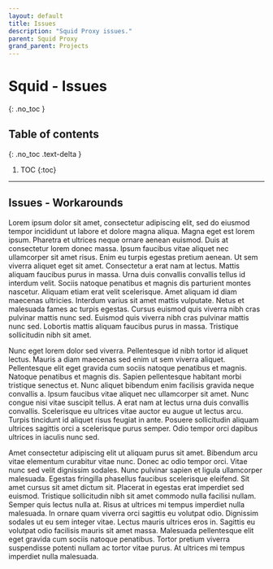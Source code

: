 ```yaml
---
layout: default
title: Issues
description: "Squid Proxy issues."
parent: Squid Proxy
grand_parent: Projects
---
```


# Squid - Issues
{: .no_toc }

## Table of contents
{: .no_toc .text-delta }

1. TOC
{:toc}

---

## Issues - Workarounds

Lorem ipsum dolor sit amet, consectetur adipiscing elit, sed do eiusmod tempor incididunt ut labore et dolore magna aliqua. Magna eget est lorem ipsum. Pharetra et ultrices neque ornare aenean euismod. Duis at consectetur lorem donec massa. Ipsum faucibus vitae aliquet nec ullamcorper sit amet risus. Enim eu turpis egestas pretium aenean. Ut sem viverra aliquet eget sit amet. Consectetur a erat nam at lectus. Mattis aliquam faucibus purus in massa. Urna duis convallis convallis tellus id interdum velit. Sociis natoque penatibus et magnis dis parturient montes nascetur. Aliquam etiam erat velit scelerisque. Amet aliquam id diam maecenas ultricies. Interdum varius sit amet mattis vulputate. Netus et malesuada fames ac turpis egestas. Cursus euismod quis viverra nibh cras pulvinar mattis nunc sed. Euismod quis viverra nibh cras pulvinar mattis nunc sed. Lobortis mattis aliquam faucibus purus in massa. Tristique sollicitudin nibh sit amet.

Nunc eget lorem dolor sed viverra. Pellentesque id nibh tortor id aliquet lectus. Mauris a diam maecenas sed enim ut sem viverra aliquet. Pellentesque elit eget gravida cum sociis natoque penatibus et magnis. Natoque penatibus et magnis dis. Sapien pellentesque habitant morbi tristique senectus et. Nunc aliquet bibendum enim facilisis gravida neque convallis a. Ipsum faucibus vitae aliquet nec ullamcorper sit amet. Nunc congue nisi vitae suscipit tellus. A erat nam at lectus urna duis convallis convallis. Scelerisque eu ultrices vitae auctor eu augue ut lectus arcu. Turpis tincidunt id aliquet risus feugiat in ante. Posuere sollicitudin aliquam ultrices sagittis orci a scelerisque purus semper. Odio tempor orci dapibus ultrices in iaculis nunc sed.

Amet consectetur adipiscing elit ut aliquam purus sit amet. Bibendum arcu vitae elementum curabitur vitae nunc. Donec ac odio tempor orci. Vitae nunc sed velit dignissim sodales. Nunc pulvinar sapien et ligula ullamcorper malesuada. Egestas fringilla phasellus faucibus scelerisque eleifend. Sit amet cursus sit amet dictum sit. Placerat in egestas erat imperdiet sed euismod. Tristique sollicitudin nibh sit amet commodo nulla facilisi nullam. Semper quis lectus nulla at. Risus at ultrices mi tempus imperdiet nulla malesuada. In ornare quam viverra orci sagittis eu volutpat odio. Dignissim sodales ut eu sem integer vitae. Lectus mauris ultrices eros in. Sagittis eu volutpat odio facilisis mauris sit amet massa. Malesuada pellentesque elit eget gravida cum sociis natoque penatibus. Tortor pretium viverra suspendisse potenti nullam ac tortor vitae purus. At ultrices mi tempus imperdiet nulla malesuada.
